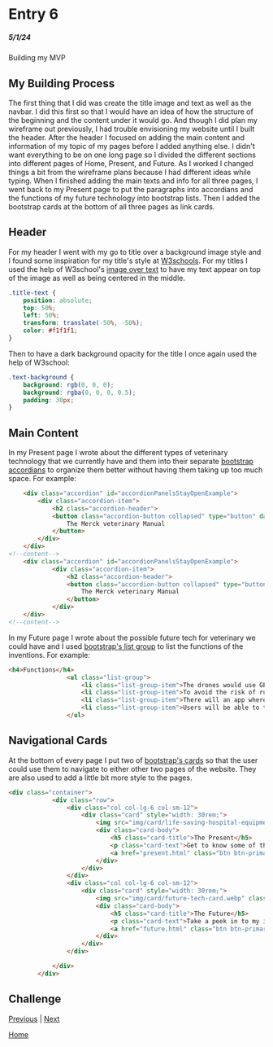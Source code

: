 # Entry 6
##### 5/1/24

Building my MVP

## My Building Process
The first thing that I did was create the title image and text as well as the navbar. I did this first so that I would have an idea of how the structure of the beginning and the content under it would go. And though I did plan my wireframe out previously, I had trouble envisioning my website until I built the header. After the header I focused on adding the main content and information of my topic  of my pages before I added anything else. I didn't want everything to be on one long page so I divided the different sections into different pages of Home, Present, and Future. As I worked I changed things a bit from the wireframe plans because I had different ideas while typing. When I finished adding the main texts and info for all three pages, I went back to my Present page to put the paragraphs into accordians and the functions of my future technology into bootstrap lists. Then I added the bootstrap cards at the bottom of all three pages as link cards.

## Header
For my header I went with my go to title over a background image style and I found some inspiration for my title's style at [W3schools](https://www.w3schools.com/howto/howto_css_image_transparent.asp). For my titles I used the help of W3school's [image over text](https://www.w3schools.com/howto/howto_css_image_text.asp) to have my text appear on top of the image as well as being centered in the middle. 
``` css
.title-text {
    position: absolute;
    top: 50%;
    left: 50%;
    transform: translate(-50%, -50%);
    color: #f1f1f1;
}
```
Then to have a dark background opacity for the title I once again used the help of W3school:
``` css
.text-background {
    background: rgb(0, 0, 0);
    background: rgba(0, 0, 0, 0.5);
    padding: 30px;
}
```

## Main Content
In my Present page I wrote about the different types of veterinary technology that we currently have and them into their separate [bootstrap accordians](https://getbootstrap.com/docs/5.3/components/accordion/) to organize them better without having them taking up too much space. For example:
```html
    <div class="accordion" id="accordionPanelsStayOpenExample">
        <div class="accordion-item">
            <h2 class="accordion-header">
            <button class="accordion-button collapsed" type="button" data-bs-toggle="collapse" data-bs-          target="#panelsStayOpen-collapseOne" aria-expanded="false" aria-controls="panelsStayOpen-collapseOne">
                The Merck veterinary Manual
            </button>
        </div>
    </div>
<!--content-->
    <div class="accordion" id="accordionPanelsStayOpenExample">
            <div class="accordion-item">
                <h2 class="accordion-header">
                <button class="accordion-button collapsed" type="button" data-bs-toggle="collapse" data-bs-          target="#panelsStayOpen-collapseTwo" aria-expanded="false" aria-controls="panelsStayOpen-collapseTwo">
                    The Merck veterinary Manual
                </button>
            </div>
    </div>
<!--content-->
```
In my Future page I wrote about the possible future tech for veterinary we could have and I used [bootstrap's list group](https://getbootstrap.com/docs/5.3/components/list-group/) to list the functions of the inventions. For example:
```html
<h4>Functions</h4>
                <ul class="list-group">
                    <li class="list-group-item">The drones would use GPS to navigate between locations more efficiently by selecting the fastest and safest routes while also avoiding any obstacles, this also allows for farther distances.</li>
                    <li class="list-group-item">To avoid the risk of running out of power mid deliver, the drones will be powered by eco-friendly solar panels.</li>
                    <li class="list-group-item">There will an app where users connect with vets to order prescribed drugs from pharmacies to avoid the trouble of pick ups. Refills can also ordered after consulting with the vet.</li>
                    <li class="list-group-item">Users will be able to track their delivery with quick on-the-spot GPS tracking on both the drone and their package.</li>
                </ul>
```
## Navigational Cards
At the bottom of every page I put two of [bootstrap's cards](https://getbootstrap.com/docs/5.3/components/card/) so that the user could use them to navigate to either other two pages of the website. They are also used to add a little bit more style to the pages. 
``` html
<div class="container">
            <div class="row">
                <div class="col col-lg-6 col-sm-12">
                    <div class="card" style="width: 30rem;">
                        <img src="img/card/life-saving-hospital-equipment.jpg" class="card-img-top">
                        <div class="card-body">
                            <h5 class="card-title">The Present</h5>
                            <p class="card-text">Get to know some of the modern technology in medicine.</p>
                            <a href="present.html" class="btn btn-primary">Continue</a>
                        </div>
                    </div>
                </div>
                <div class="col col-lg-6 col-sm-12">
                    <div class="card" style="width: 30rem;">
                        <img src="img/card/future-tech-card.webp" class="card-img-top">
                        <div class="card-body">
                            <h5 class="card-title">The Future</h5>
                            <p class="card-text">Take a peek in to my imagination of the future of veterinary technology.</p>
                            <a href="future.html" class="btn btn-primary">Continue</a>
                        </div>
                    </div>
                </div>

            </div>
        </div>
```

## Challenge


[Previous](entry05.md) | [Next](entry07.md)

[Home](../README.md)
